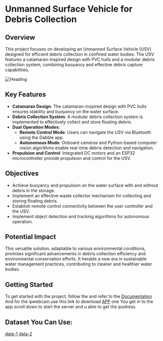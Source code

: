 # Unmanned Surface Vehicle for Debris Collection

## Overview

This project focuses on developing an Unmanned Surface Vehicle (USV) designed for efficient debris collection in confined water bodies. The USV features a catamaran-inspired design with PVC hulls and a modular debris collection system, combining buoyancy and effective debris capture capabilities.

![Heading](https://github.com/Smith-S-S/Smart-Collector/assets/80092760/e0f1fd2b-98d5-4634-8a12-120e69c0dbf7)

## Key Features

- **Catamaran Design**: The catamaran-inspired design with PVC hulls ensures stability and buoyancy on the water surface.
- **Debris Collection System**: A modular debris collection system is implemented to effectively collect and store floating debris.
- **Dual Operation Modes**:
  - **Remote Control Mode**: Users can navigate the USV via Bluetooth using the Dabble app.
  - **Autonomous Mode**: Onboard cameras and Python-based computer vision algorithms enable real-time debris detection and navigation.
- **Propulsion and Control**: Integrated DC motors and an ESP32 microcontroller provide propulsion and control for the USV.

## Objectives

- Achieve buoyancy and propulsion on the water surface with and without debris in the storage.
- Implement an effective waste collector mechanism for collecting and storing floating debris.
- Establish remote control connectivity between the user controller and the USV.
- Implement object detection and tracking algorithms for autonomous operation.

## Potential Impact

This versatile solution, adaptable to various environmental conditions, promises significant advancements in debris collection efficiency and environmental conservation efforts. It heralds a new era in sustainable water management practices, contributing to cleaner and healthier water bodies.

## Getting Started

To get started with the project, follow the and refer to the [Documentation](https://drive.google.com/file/d/1IwIXFYyZmbpKqiaKvOBKdJr4S9GR0HXT/view?usp=sharing) And for the ipwebcam use this link to download [APP](https://play.google.com/store/apps/details?id=com.pas.webcam&hl=en_SG) one You get in to the app scroll down to start the server and u able to get the ipsdress.

## Dataset You Can Use:
[data-1](https://universe.roboflow.com/material-identification/garbage-classification-3/browse?queryText=&pageSize=50&startingIndex=0&browseQuery=true)
[data-2]([https://universe.roboflow.com/material-identification/garbage-classification-3/browse?queryText=&pageSize=50&startingIndex=0&browseQuery=true](https://universe.roboflow.com/garbage-detection-czeg5/garbage_detection-wvzwv/browse?queryText=&pageSize=50&startingIndex=0&browseQuery=true))



